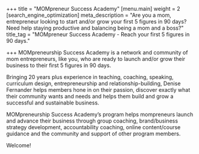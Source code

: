 +++
title = "MOMpreneur Success Academy"
[menu.main]
weight = 2
[search_engine_optimization]
meta_description = "Are you a mom, entrepreneur looking to start and/or grow your first 5 figures in 90 days? Need help staying productive and balancing being a mom and a boss?"
title_tag = "MOMpreneur Success Academy - Reach your first 5 figures in 90 days."

+++
MOMpreneurship Success Academy is a network and community of mom entrepreneurs, like you, who are ready to launch and/or grow their business to their first 5 figures in 90 days.

Bringing 20 years plus experience in teaching, coaching, speaking, curriculum design, entrepreneurship and relationship-building, Denise Fernander helps members hone in on their passion, discover exactly what their community wants and needs and helps them build and grow a successful and sustainable business.

MOMpreneurship Success Academy’s program helps mompreneurs launch and advance their business through group coaching, brand/business strategy development, accountability coaching, online content/course guidance and the community and support of other program members.

Welcome!